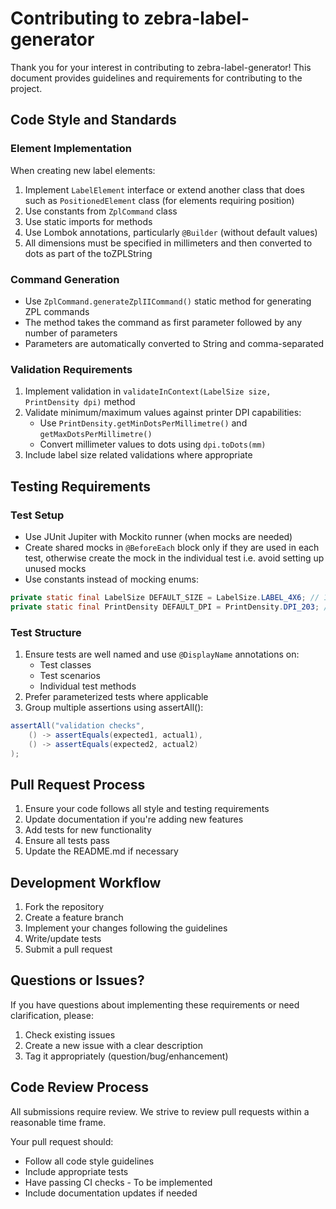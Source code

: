# Contributing to zebra-label-generator

Thank you for your interest in contributing to zebra-label-generator! This document provides guidelines and requirements
for contributing to the project.

## Code Style and Standards

### Element Implementation

When creating new label elements:

1. Implement `LabelElement` interface or extend another class that does such as `PositionedElement` class (for elements
   requiring position)
2. Use constants from `ZplCommand` class
3. Use static imports for methods
4. Use Lombok annotations, particularly `@Builder` (without default values)
5. All dimensions must be specified in millimeters and then converted to dots as part of the toZPLString

### Command Generation

- Use `ZplCommand.generateZplIICommand()` static method for generating ZPL commands
- The method takes the command as first parameter followed by any number of parameters
- Parameters are automatically converted to String and comma-separated

### Validation Requirements

1. Implement validation in `validateInContext(LabelSize size, PrintDensity dpi)` method
2. Validate minimum/maximum values against printer DPI capabilities:
    - Use `PrintDensity.getMinDotsPerMillimetre()` and `getMaxDotsPerMillimetre()`
    - Convert millimeter values to dots using `dpi.toDots(mm)`
3. Include label size related validations where appropriate

## Testing Requirements

### Test Setup

- Use JUnit Jupiter with Mockito runner (when mocks are needed)
- Create shared mocks in `@BeforeEach` block only if they are used in each test, otherwise create the mock in the
  individual test i.e. avoid setting up unused mocks
- Use constants instead of mocking enums:

```java
private static final LabelSize DEFAULT_SIZE = LabelSize.LABEL_4X6; // 101.6mm x 152.4mm
private static final PrintDensity DEFAULT_DPI = PrintDensity.DPI_203; // 8 dots per mm
```

### Test Structure

1. Ensure tests are well named and use `@DisplayName` annotations on:
    * Test classes
    * Test scenarios
    * Individual test methods
2. Prefer parameterized tests where applicable
3. Group multiple assertions using assertAll():

```java
assertAll("validation checks",
    () -> assertEquals(expected1, actual1),
    () -> assertEquals(expected2, actual2)
);
```

## Pull Request Process

1. Ensure your code follows all style and testing requirements
2. Update documentation if you're adding new features
3. Add tests for new functionality
4. Ensure all tests pass
5. Update the README.md if necessary

## Development Workflow

1. Fork the repository
2. Create a feature branch
3. Implement your changes following the guidelines
4. Write/update tests
5. Submit a pull request

## Questions or Issues?

If you have questions about implementing these requirements or need clarification, please:

1. Check existing issues
2. Create a new issue with a clear description
3. Tag it appropriately (question/bug/enhancement)

## Code Review Process

All submissions require review. We strive to review pull requests within a reasonable time frame.

Your pull request should:

* Follow all code style guidelines
* Include appropriate tests
* Have passing CI checks - To be implemented
* Include documentation updates if needed

